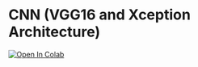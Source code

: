 # CNN (VGG16 and Xception Architecture)
<span>
  <a href="https://colab.research.google.com/github/Darrehan/Projects/blob/main/ML%20Projects/MedicinalPlantSystem/model/models.ipynb">
    <img src="https://colab.research.google.com/assets/colab-badge.svg" alt="Open In Colab"/>
  </a>
</span>
